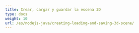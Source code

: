 ```yaml
---
title: Crear, cargar y guardar la escena 3D
type: docs
weight: 10
url: /es/nodejs-java/creating-loading-and-saving-3d-scene/
---
```

